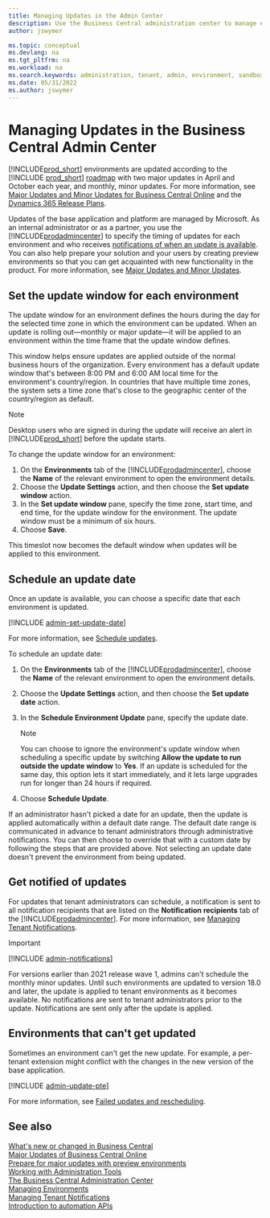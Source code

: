 ```yaml
---
title: Managing Updates in the Admin Center
description: Use the Business Central administration center to manage environment updates, including setting update windows and update dates.  
author: jswymer

ms.topic: conceptual
ms.devlang: na
ms.tgt_pltfrm: na
ms.workload: na
ms.search.keywords: administration, tenant, admin, environment, sandbox, update
ms.date: 05/31/2022
ms.author: jswymer
---
```


# Managing Updates in the Business Central Admin Center

[!INCLUDE[prod_short](../developer/includes/prod_short.md)] environments are updated according to the [!INCLUDE [prod_short](../developer/includes/prod_short.md)] [roadmap](https://dynamics.microsoft.com/roadmap/business-central/) with two major updates in April and October each year, and monthly, minor updates. For more information, see [Major Updates and Minor Updates for Business Central Online](update-rollout-timeline.md) and the [Dynamics 365 Release Plans](/dynamics365/release-plans/).

Updates of the base application and platform are managed by Microsoft. As an internal administrator or as a partner, you use the [!INCLUDE[prodadmincenter](../developer/includes/prodadmincenter.md)] to specify the timing of updates for each environment and who receives [notifications of when an update is available](#notify). You can also help prepare your solution and your users by creating preview environments so that you can get acquainted with new functionality in the product. For more information, see [Major Updates and Minor Updates](update-rollout-timeline.md).  

## Set the update window for each environment

The update window for an environment defines the hours during the day for the selected time zone in which the environment can be updated. When an update is rolling out&mdash;monthly or major update&mdash;it will be applied to an environment within the time frame that the update window defines.

This window helps ensure updates are applied outside of the normal business hours of the organization. Every environment has a default update window that's between 8:00 PM and 6:00 AM local time for the environment's country/region. In countries that have multiple time zones, the system sets a time zone that's close to the geographic center of the country/region as default.

<!--
 The default time zone is set based on the environment localization and may differ from the administrator's time zone in countries that span multiple time zones.
-->
> [!NOTE]
> Desktop users who are signed in during the update will receive an alert in [!INCLUDE[prod_short](../developer/includes/prod_short.md)] before the update starts.

To change the update window for an environment:

1. On the **Environments** tab of the [!INCLUDE[prodadmincenter](../developer/includes/prodadmincenter.md)], choose the **Name** of the relevant environment to open the environment details.
2. Choose the **Update Settings** action, and then choose the **Set update window** action.
3. In the **Set update window** pane, specify the time zone, start time, and end time, for the update window for the environment. The update window must be a minimum of six hours.
4. Choose **Save**.

This timeslot now becomes the default window when updates will be applied to this environment.

## <a name="schedule"></a>Schedule an update date

Once an update is available, you can choose a specific date that each environment is updated.  

[!INCLUDE [admin-set-update-date](../includes/admin-set-update-date.md)]

For more information, see [Schedule updates](update-rollout-timeline.md#schedule-updates).  

To schedule an update date:

1. On the **Environments** tab of the [!INCLUDE[prodadmincenter](../developer/includes/prodadmincenter.md)], choose the **Name** of the relevant environment to open the environment details.
2. Choose the **Update Settings** action, and then choose the **Set update date** action.
3. In the **Schedule Environment Update** pane, specify the update date.
    > [!NOTE]
    > You can choose to ignore the environment's update window when scheduling a specific update by switching **Allow the update to run outside the update window** to **Yes**. If an update is scheduled for the same day, this option lets it start immediately, and it lets large upgrades run for longer than 24 hours if required.

4. Choose **Schedule Update**.

If an administrator hasn't picked a date for an update, then the update is applied automatically within a default date range. The default date range is communicated in advance to tenant administrators through administrative notifications. You can then choose to override that with a custom date by following the steps that are provided above. Not selecting an update date doesn't prevent the environment from being updated.

## <a name="notify"></a>Get notified of updates

For updates that tenant administrators can schedule, a notification is sent to all notification recipients that are listed on the **Notification recipients** tab of the [!INCLUDE[prodadmincenter](../developer/includes/prodadmincenter.md)]. For more information, see [Managing Tenant Notifications](tenant-admin-center-notifications.md).

> [!IMPORTANT]
> [!INCLUDE [admin-notifications](../includes/admin-notifications.md)]

For versions earlier than 2021 release wave 1, admins can't schedule the monthly minor updates. Until such environments are updated to version 18.0 and later, the update is applied to tenant environments as it becomes available. No notifications are sent to tenant administrators prior to the update. Notifications are sent only after the update is applied.  

## Environments that can't get updated

Sometimes an environment can't get the new update. For example, a per-tenant extension might conflict with the changes in the new version of the base application.  

[!INCLUDE [admin-update-pte](../includes/admin-update-pte.md)]

For more information, see [Failed updates and rescheduling](update-rollout-timeline.md#failed-updates-and-rescheduling).  

## See also

[What's new or changed in Business Central](../whatsnew/overview.md)  
[Major Updates of Business Central Online](update-rollout-timeline.md)  
[Prepare for major updates with preview environments](preview-environments.md)  
[Working with Administration Tools](administration.md)  
[The Business Central Administration Center](tenant-admin-center.md)  
[Managing Environments](tenant-admin-center-environments.md)  
[Managing Tenant Notifications](tenant-admin-center-notifications.md)  
[Introduction to automation APIs](itpro-introduction-to-automation-apis.md)  
